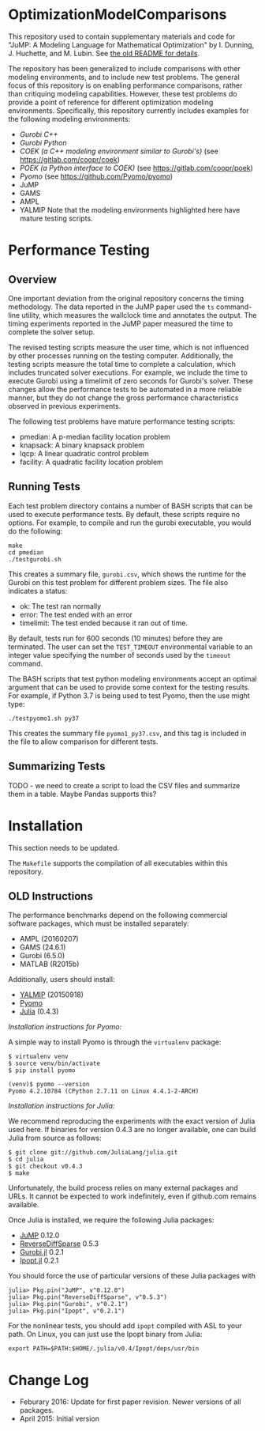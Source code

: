 # OptimizationModelComparisons

This repository used to contain supplementary materials and code for
"JuMP: A Modeling Language for Mathematical Optimization" by I. Dunning,
J. Huchette, and M. Lubin.  See [the old README for details](README_OLD.md).

The repository has been generalized to include comparisons with other
modeling environments, and to include new test problems.  The general
focus of this repository is on enabling performance comparisons, rather
than critiquing modeling capabilities.  However, these test problems
do provide a point of reference for different optimization modeling
environments.  Specifically, this repository currently includes examples for the following modeling environments:
- *Gurobi C++*
- *Gurobi Python*
- *COEK (a C++ modeling environment similar to Gurobi's)*   (see https://gitlab.com/coopr/coek)
- *POEK (a Python interface to COEK)*  (see https://gitlab.com/coopr/poek)
- *Pyomo*  (see https://github.com/Pyomo/pyomo)
- JuMP
- GAMS
- AMPL
- YALMIP
Note that the modeling environments highlighted here have mature testing scripts.

# Performance Testing

## Overview

One important deviation from the original repository concerns the
timing methodology.  The data reported in the JuMP paper used the ``ts``
command-line utility, which measures the wallclock time and annotates
the output.  The timing experiments reported in the JuMP paper measured the time to complete the solver setup.

The revised testing scripts measure the user time, which is not influenced by other processes running on the testing computer.  Additionally, the testing scripts measure the total time to complete a calculation, which includes truncated solver executions.  For example, we include the time to execute Gurobi using a timelimit of zero seconds for Gurobi's solver.  These changes allow the performance tests to be automated in a more reliable manner, but they do not change the gross performance characteristics observed in previous experiments.

The following test problems have mature performance testing scripts:
- pmedian: A p-median facility location problem
- knapsack: A binary knapsack problem
- lqcp: A linear quadratic control problem
- facility: A quadratic facility location problem

## Running Tests

Each test problem directory contains a number of BASH scripts that can
be used to execute performance tests.  By default, these scripts require
no options.  For example, to compile and run the gurobi executable,
you would do the following:
```
make
cd pmedian
./testgurobi.sh
```
This creates a summary file, `gurobi.csv`, which shows the runtime for the Gurobi on this test problem for different problem sizes.  The file also indicates a status:
- ok:  The test ran normally
- error: The test ended with an error
- timelimit: The test ended because it ran out of time.

By default, tests run for 600 seconds (10 minutes) before they are
terminated.  The user can set the `TEST_TIMEOUT` environmental variable to
an integer value specifying the number of seconds used by the `timeout`
command.

The BASH scripts that test python modeling environments accept an optimal
argument that can be used to provide some context for the testing results.
For example, if Python 3.7 is being used to test Pyomo, then the use
might type:
```
./testpyomo1.sh py37
```
This creates the summary file `pyomo1_py37.csv`, and this tag is included
in the file to allow comparison for different tests.

## Summarizing Tests

TODO - we need to create a script to load the CSV files and summarize them in a table.  Maybe Pandas supports this?

# Installation

This section needs to be updated.

The `Makefile` supports the compilation of all executables within this repository.


## OLD Instructions

The performance benchmarks depend on the following commercial software packages, which must be installed separately:
- AMPL (20160207)
- GAMS (24.6.1)
- Gurobi (6.5.0)
- MATLAB (R2015b)

Additionally, users should install:
- [YALMIP](http://users.isy.liu.se/johanl/yalmip/pmwiki.php?n=Tutorials.Installation) (20150918)
- [Pyomo](https://software.sandia.gov/downloads/pub/pyomo/PyomoInstallGuide.html) 
- [Julia](http://julialang.org/downloads/) (0.4.3)


*Installation instructions for Pyomo:*

A simple way to install Pyomo is through the ``virtualenv`` package:
```
$ virtualenv venv
$ source venv/bin/activate
$ pip install pyomo

(venv)$ pyomo --version
Pyomo 4.2.10784 (CPython 2.7.11 on Linux 4.4.1-2-ARCH)
```

*Installation instructions for Julia:*

We recommend reproducing the experiments with the exact version of Julia used here. If binaries for version 0.4.3 are no longer available, one can build Julia from source as follows:
```
$ git clone git://github.com/JuliaLang/julia.git
$ cd julia
$ git checkout v0.4.3
$ make
```

Unfortunately, the build process relies on many external packages and URLs. It cannot be expected to work indefinitely, even if github.com remains available.

Once Julia is installed, we require the following Julia packages:
- [JuMP](https://github.com/JuliaOpt/JuMP.jl) 0.12.0
- [ReverseDiffSparse](https://github.com/mlubin/ReverseDiffSparse.jl) 0.5.3
- [Gurobi.jl](https://github.com/JuliaOpt/Gurobi.jl) 0.2.1
- [Ipopt.jl](https://github.com/JuliaOpt/Ipopt.jl) 0.2.1

You should force the use of particular versions of these Julia packages with
```
julia> Pkg.pin("JuMP", v"0.12.0")
julia> Pkg.pin("ReverseDiffSparse", v"0.5.3")
julia> Pkg.pin("Gurobi", v"0.2.1")
julia> Pkg.pin("Ipopt", v"0.2.1")
```

For the nonlinear tests, you should add ``ipopt`` compiled with ASL to your path.
On Linux, you can just use the Ipopt binary from Julia:

```
export PATH=$PATH:$HOME/.julia/v0.4/Ipopt/deps/usr/bin
```

# Change Log

- Feburary 2016: Update for first paper revision. Newer versions of all packages.
- April 2015: Initial version
